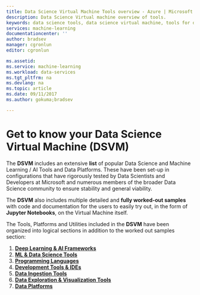 ```yaml
---
title: Data Science Virtual Machine Tools overview - Azure | Microsoft Docs
description: Data Science Virtual machine overview of tools.
keywords: data science tools, data science virtual machine, tools for data science, linux data science
services: machine-learning
documentationcenter: ''
author: bradsev
manager: cgronlun
editor: cgronlun

ms.assetid: 
ms.service: machine-learning
ms.workload: data-services
ms.tgt_pltfrm: na
ms.devlang: na
ms.topic: article
ms.date: 09/11/2017
ms.author: gokuma;bradsev

---
```

# Get to know your **Data Science Virtual Machine (DSVM)**

The **DSVM** includes an extensive **list** of popular Data Science and Machine Learning / AI Tools and Data Platforms. These have been set-up in configurations that have rigorously tested by Data Scientists and Developers at Microsoft and numerous members of the broader Data Science community to ensure stability and general viability.

The **DSVM** also includes multiple detailed and **fully worked-out samples** with code and documentation for the users to easily try out, in the form of **Jupyter Notebooks**, on the Virtual Machine itself.

The Tools, Platforms and Utilities included in the **DSVM** have been organized into logical sections in addition to the worked out samples section:

1. **[Deep Learning & AI Frameworks](dsvm-deep-learning-ai-frameworks.md)**
2. **[ML & Data Science Tools](dsvm-ml-data-science-tools.md)**
3. **[Programming Languages](dsvm-languages.md)**
4. **[Development Tools & IDEs](dsvm-tools-development.md)**
5. **[Data Ingestion Tools](dsvm-tools-ingestion.md)**
6. **[Data Exploration & Visualization Tools](dsvm-tools-explore-and-visualize.md)**
7. **[Data Platforms](dsvm-data-platforms.md)**

